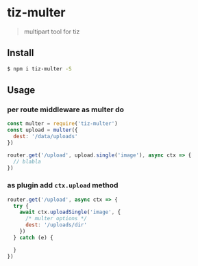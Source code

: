 # tiz-multer
> multipart tool for tiz


## Install

```sh
$ npm i tiz-multer -S
```

## Usage

### per route middleware as multer do

```js
const multer = require('tiz-multer')
const upload = multer({
  dest: '/data/uploads'
})

router.get('/upload', upload.single('image'), async ctx => {
  // blabla
})
```

### as plugin add `ctx.upload` method

```js
router.get('/upload', async ctx => {
  try {
    await ctx.uploadSingle('image', {
      /* multer options */
      dest: '/uploads/dir'
    })
  } catch (e) {

  }
})
```